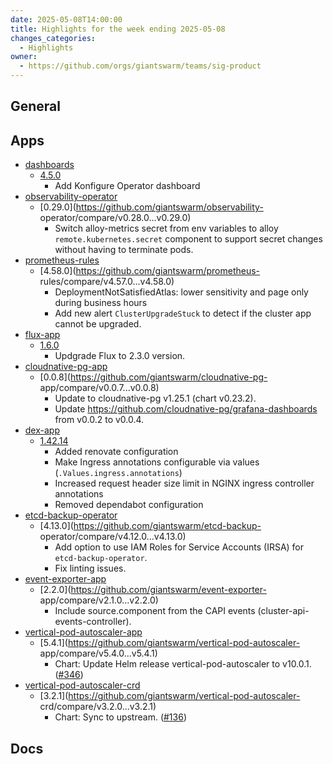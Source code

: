 ```yaml
---
date: 2025-05-08T14:00:00
title: Highlights for the week ending 2025-05-08
changes_categories:
  - Highlights
owner:
  - https://github.com/orgs/giantswarm/teams/sig-product
---
```


## General

<!-- This where BREAKING CHANGES ARE HIGHLIGHTED -->

## Apps

- [dashboards](https://github.com/giantswarm/dashboards) 
  - [4.5.0](https://github.com/giantswarm/dashboards/compare/v4.4.3...v4.5.0) 
      * Add Konfigure Operator dashboard
- [observability-operator](https://github.com/giantswarm/observability-operator) 
  - [0.29.0](https://github.com/giantswarm/observability-
operator/compare/v0.28.0...v0.29.0) 
      * Switch alloy-metrics secret from env variables to alloy `remote.kubernetes.secret` component to support secret changes without having to terminate pods.
- [prometheus-rules](https://github.com/giantswarm/prometheus-rules) 
  - [4.58.0](https://github.com/giantswarm/prometheus-
rules/compare/v4.57.0...v4.58.0) 
      * DeploymentNotSatisfiedAtlas: lower sensitivity and page only during business hours
      * Add new alert `ClusterUpgradeStuck` to detect if the cluster app cannot be upgraded.
- [flux-app](https://github.com/giantswarm/flux-app) 
  - [1.6.0](https://github.com/giantswarm/flux-app/compare/v1.5.0...v1.6.0) 
      * Updgrade Flux to 2.3.0 version.
- [cloudnative-pg-app](https://github.com/giantswarm/cloudnative-pg-app) 
  - [0.0.8](https://github.com/giantswarm/cloudnative-pg-
app/compare/v0.0.7...v0.0.8) 
      * Update to cloudnative-pg v1.25.1 (chart v0.23.2).
      * Update <https://github.com/cloudnative-pg/grafana-dashboards> from v0.0.2 to v0.0.4.
- [dex-app](https://github.com/giantswarm/dex-app) 
  - [1.42.14](https://github.com/giantswarm/dex-app/compare/v1.42.13...v1.42.14)
      * Added renovate configuration
      * Make Ingress annotations configurable via values (`.Values.ingress.annotations`)
      * Increased request header size limit in NGINX ingress controller annotations
      * Removed dependabot configuration
- [etcd-backup-operator](https://github.com/giantswarm/etcd-backup-operator) 
  - [4.13.0](https://github.com/giantswarm/etcd-backup-
operator/compare/v4.12.0...v4.13.0) 
      * Add option to use IAM Roles for Service Accounts (IRSA) for `etcd-backup-operator`.
      * Fix linting issues.
- [event-exporter-app](https://github.com/giantswarm/event-exporter-app) 
  - [2.2.0](https://github.com/giantswarm/event-exporter-
app/compare/v2.1.0...v2.2.0) 
      * Include source.component from the CAPI events (cluster-api-events-controller).
- [vertical-pod-autoscaler-app](https://github.com/giantswarm/vertical-pod-autoscaler-app) 
  - [5.4.1](https://github.com/giantswarm/vertical-pod-autoscaler-
app/compare/v5.4.0...v5.4.1) 
      * Chart: Update Helm release vertical-pod-autoscaler to v10.0.1. ([#346](https://github.com/giantswarm/vertical-pod-autoscaler-app/pull/346))
- [vertical-pod-autoscaler-crd](https://github.com/giantswarm/vertical-pod-autoscaler-crd) 
  - [3.2.1](https://github.com/giantswarm/vertical-pod-autoscaler-
crd/compare/v3.2.0...v3.2.1) 
      * Chart: Sync to upstream. ([#136](https://github.com/giantswarm/vertical-pod-autoscaler-crd/pull/136))

## Docs

<!-- FER is filling this one -->
